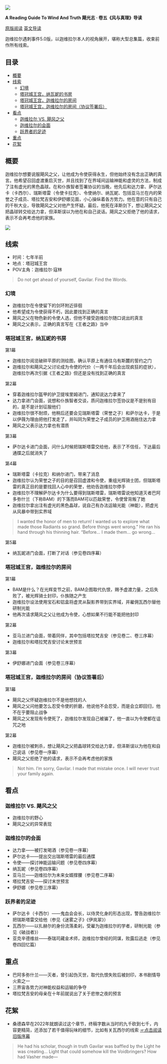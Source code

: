 ![](https://reactormag.com/wp-content/uploads/2024/07/Wind-and-Truth-series-header-simplified-1100x550.png)

**A Reading Guide To Wind And Truth
飓光志 · 卷五《风与真理》导读**

[原版阅读](https://reactormag.com/read-wind-and-truth-by-brandon-sanderson-preface-and-prologue/)
[英文导读](https://reactormag.com/wind-and-truth-read-along-discussion-prologue/)

迦维拉尔遇刺事件5.0版，以迦维拉尔本人的视角展开，堪称大型总集篇，收束前作所有线索。

## 目录

- [概要](#--)
- [线索](#--)
  * [幻境](#--)
  * [塔冠城王宫，纳瓦妮的书房](#------------)
  * [塔冠城王宫，迦维拉尔的房间](#-------------)
  * [塔冠城王宫，迦维拉尔的房间（协议签署后）](#--------------------)
- [看点](#--)
  * [迦维拉尔 VS. 飓风之父](#-----vs-----)
  * [迦维拉尔的会面](#-------)
  * [跃界者的足迹](#------)
- [重点](#--)
- [花絮](#--)

## 概要
迦维拉尔想要说服飓风之父，让他成为令使获得永生，但他始终没有念出正确的真言。他希望召回虚渡重启灭世，并且找到了在界域间运输神能和虚灵的方法，制成了注有虚光的黑色晶球。在和仆族智者签署协议的当晚，他先后和达力拿、萨尔达卡（卡西尔）、瑞斯塔雷（令使卡拉克）、令使纳尔、纳瓦妮、包括亚马兰在内的荣誉之子成员、塔拉梵吉安和伊舒娜见面，小心操纵着各方势力。他在意的只有自己的千秋大业，导致飓风之父对他产生怀疑。最后，他死在泽斯剑下，想让飓风之父把晶球转交给达力拿，但泽斯误以为他在和自己说话。飓风之父拒绝了他的请求，表示不会再考虑他的家族。

![](https://reactormag.com/wp-content/uploads/2024/07/Wind-and-Truth-Chapter-Arch-Prologue.jpg)

## 线索

- 时间：七年半前
- 地点：塔冠城王宫
- POV主角：迦维拉尔·寇林

> Do not get ahead of yourself, Gavilar. Find the Words.

### 幻境

- 迦维拉尔在令使留下的剑环附近徘徊
- 他希望成为令使获得不朽，因此要找到正确的真言
- 飓风之父在物色新的令使人选，但他不接受迦维拉尔随口说出的真言
- 飓风之父表示，正确的真言写在《王者之路》当中

### 塔冠城王宫，纳瓦妮的书房

第1幕

- 迦维拉尔阅览破碎平原的测绘图，确认平原上有通往乌有斯麓的誓约之门
- 迦维拉尔和飓风之父讨论成为令使的代价（一两千年后会出现疯狂的症状），迦维拉尔再次引据《王者之路》但还是没有找到正确的真言

第2幕

- 穿着迦维拉尔盔甲的护卫提埃里姆进门，通知说达力拿来了
- 达力拿进门会面，说想和仆族智者交谈，质问迦维拉尔签协议是不是别有目的，是不是计划征服他们
- 迦维拉尔很不耐烦，他稍后还要会见瑞斯塔雷（荣誉之子）和萨尔达卡，于是以伊薇为理由把他打发走了，并叫同为荣誉之子成员的护卫用酒拖住达力拿
- 飓风之父表示达力拿也有潜质

第3幕

- 萨尔达卡进门会面，问什么时候把瑞斯塔雷交给他，表示了不信任，下达最后通牒之后就消失了

第4幕

- 瑞斯塔雷（卡拉克）和纳尔进门，带来了消息
- 迦维拉尔认为荣誉之子的目的是召回虚渡和令使，重组光辉骑士团，但瑞斯塔雷的真正目的是要找回人心中的荣誉，他劝告迦维拉尔停手
- 迦维拉尔不理解萨尔达卡为什么要得到瑞斯塔雷，瑞斯塔雷说他知道灭者巴阿多弥什兰（下称BAM）的下落而BAM可以匹敌荣誉，令使曾背叛了她
- 迦维拉尔拿出注有虚光的黑色晶球，说自己有办法运输光能（神能），把虚光从风暴中带到实界域

> I wanted the honor of men to return! I wanted us to explore what made those Radiants so grand. Before things went wrong.” He ran his hand through his thinning hair. “Before… ​I made them… go wrong…

第5幕

- 纳瓦妮进门会面，打断了对话（参见卷四序幕）

### 塔冠城王宫，迦维拉尔的房间

第1幕

- BAM是什么？在光辉变节之前，BAM企图取代仇恨，赐予虚渡力量，之后失败了，被光辉骑士封印，仆族随之产生
- 迦维拉尔设法使用宝石和铝盒将虚灵从裂影界带到实界域，并雇佣瓦西尔替他研制光能
- 他再次请求飓风之父让他成为令使，心想如果不行能不能把他封印

第2幕

- 亚马兰进门会面，带着同伴，其中包括塔拉梵吉安（参见卷二、卷三序幕）
- 迦维拉尔和塔拉梵吉安讨论末世预言

第3幕

- 伊舒娜进门会面（参见卷三序幕）

### 塔冠城王宫，迦维拉尔的房间（协议签署后）

第1幕

- 飓风之父怀疑迦维拉尔不是他想找的人
- 飓风之父问他要怎么忍受令使的折磨，他说他不会忍受，而是会立即回归，他不在乎要阻止战争
- 飓风之父发现有令使死了，迦维拉尔发现自己被骗了，他一直以为令使都在诅咒之地

第2幕

- 迦维拉尔被刺杀，想让飓风之父把晶球转交给达力拿，但泽斯误以为他在和自己说话（参见卷一序幕）
- 飓风之父拒绝了他的请求，表示不会再考虑他的家族

> Not him. I’m sorry, Gavilar. I made that mistake once. I will never trust your family again.

## 看点

### 迦维拉尔 VS. 飓风之父

- 迦维拉尔的野心
- 飓风之父的异常表现

### 迦维拉尔的会面

- 达力拿——被打发喝酒（参见卷一序幕）
- 萨尔达卡——提出交出瑞斯塔雷的最后通牒
- 令使——探讨神能运输问题（参见卷四序幕）
- 纳瓦妮（参见卷四序幕）
- 亚马兰——迦维拉尔为未来女婿撑腰（参见卷二序幕）
- 塔拉梵吉安——探讨末世预言
- 伊舒娜（参见卷三序幕）

### 跃界者的足迹

- 萨尔达卡（卡西尔）——鬼血会会长，以侍灵化身的形态出现，警告迦维拉尔把瑞斯塔雷交给他（参见《迷雾之子》《伊岚翠》）
- 瓦西尔——以扎赫尔的身份流落柔刹，受雇为迦维拉尔的学者，研制光能（参见《破战者》）
- 亚克辛德维丝——泰瑞司藏金术师，迦维拉尔曾经的同谋，败露后逃走（参见卷四回忆篇）

## 重点

- 巴阿多弥什兰——灭者，曾引起伪灭世，取代仇恨失败后被封印，本书剧情导火索之一
- 三界宙各势力对神能权益和运输的争夺
- 塔拉梵吉安的母亲在十年前就说出了关于悲惨之夜的预言

## 花絮
- 桑德森早在2022年就朗读过这个章节，终稿字数从当时的九千砍到七千，内容更精简，还添加了若干值得玩味的细节，比如有关瓦西尔的线索 [☞点击阅读旧版序幕](https://wob.coppermind.net/events/495/#e15580)

> He had his scholar, though in truth Gavilar was baffled by the Light he was creating… Light that could somehow kill the Voidbringers? How had Vasher made—